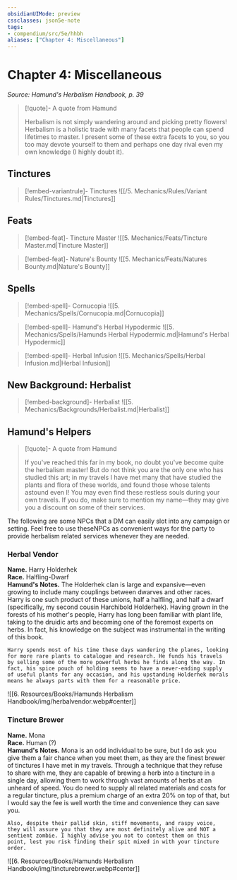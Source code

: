 ```yaml
---
obsidianUIMode: preview
cssclasses: json5e-note
tags:
- compendium/src/5e/hhbh
aliases: ["Chapter 4: Miscellaneous"]
---
```

# Chapter 4: Miscellaneous
*Source: Hamund's Herbalism Handbook, p. 39* 

> [!quote]- A quote from Hamund  
> 
> Herbalism is not simply wandering around and picking pretty flowers! Herbalism is a holistic trade with many facets that people can spend lifetimes to master. I present some of these extra facets to you, so you too may devote yourself to them and perhaps one day rival even my own knowledge (I highly doubt it).

## Tinctures

> [!embed-variantrule]- Tinctures
> ![[/5. Mechanics/Rules/Variant Rules/Tinctures.md\|Tinctures]]

## Feats

> [!embed-feat]- Tincture Master
> ![[5. Mechanics/Feats/Tincture Master.md\|Tincture Master]]

> [!embed-feat]- Nature's Bounty
> ![[5. Mechanics/Feats/Natures Bounty.md\|Nature's Bounty]]

## Spells

> [!embed-spell]- Cornucopia
> ![[5. Mechanics/Spells/Cornucopia.md\|Cornucopia]]

> [!embed-spell]- Hamund's Herbal Hypodermic
> ![[5. Mechanics/Spells/Hamunds Herbal Hypodermic.md\|Hamund's Herbal Hypodermic]]

> [!embed-spell]- Herbal Infusion
> ![[5. Mechanics/Spells/Herbal Infusion.md\|Herbal Infusion]]

## New Background: Herbalist

> [!embed-background]- Herbalist
> ![[5. Mechanics/Backgrounds/Herbalist.md\|Herbalist]]

## Hamund's Helpers

> [!quote]- A quote from Hamund  
> 
> If you've reached this far in my book, no doubt you've become quite the herbalism master! But do not think you are the only one who has studied this art; in my travels I have met many that have studied the plants and flora of these worlds, and found those whose talents astound even I! You may even find these restless souls during your own travels. If you do, make sure to mention my name—they may give you a discount on some of their services.

The following are some NPCs that a DM can easily slot into any campaign or setting. Feel free to use theseNPCs as convenient ways for the party to provide herbalism related services whenever they are needed.

### Herbal Vendor

**Name.** Harry Holderhek  
**Race.** Halfling-Dwarf  
**Hamund's Notes.** The Holderhek clan is large and expansive—even growing to include many couplings between dwarves and other races. Harry is one such product of these unions, half a halfling, and half a dwarf (specifically, my second cousin Harchibold Holderhek). Having grown in the forests of his mother's people, Harry has long been familiar with plant life, taking to the druidic arts and becoming one of the foremost experts on herbs. In fact, his knowledge on the subject was instrumental in the writing of this book.  

    Harry spends most of his time these days wandering the planes, looking for more rare plants to catalogue and research. He funds his travels by selling some of the more powerful herbs he finds along the way. In fact, his spice pouch of holding seems to have a never-ending supply of useful plants for any occasion, and his upstanding Holderhek morals means he always parts with them for a reasonable price.  

![[6. Resources/Books/Hamunds Herbalism Handbook/img/herbalvendor.webp#center]]

### Tincture Brewer

**Name.** Mona  
**Race.** Human (?)  
**Hamund's Notes.** Mona is an odd individual to be sure, but I do ask you give them a fair chance when you meet them, as they are the finest brewer of tinctures I have met in my travels. Through a technique that they refuse to share with me, they are capable of brewing a herb into a tincture in a single day, allowing them to work through vast amounts of herbs at an unheard of speed. You do need to supply all related materials and costs for a regular tincture, plus a premium charge of an extra 20% on top of that, but I would say the fee is well worth the time and convenience they can save you.  

    Also, despite their pallid skin, stiff movements, and raspy voice, they will assure you that they are most definitely alive and NOT a sentient zombie. I highly advise you not to contest them on this point, lest you risk finding their spit mixed in with your tincture order.  

![[6. Resources/Books/Hamunds Herbalism Handbook/img/tincturebrewer.webp#center]]